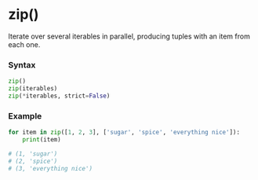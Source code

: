 # zip()

Iterate over several iterables in parallel, producing tuples with an item from each one.

### Syntax

```python
zip()
zip(iterables)
zip(*iterables, strict=False)
```

### Example

```python
for item in zip([1, 2, 3], ['sugar', 'spice', 'everything nice']):
    print(item)

# (1, 'sugar')
# (2, 'spice')
# (3, 'everything nice')
```
